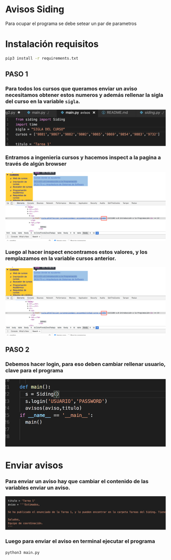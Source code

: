 # Avisos Siding 
Para ocupar el programa se debe setear un par de parametros 

# Instalación requisitos
```bash
pip3 install -r requirements.txt
```

## PASO 1
### Para todos los cursos que queramos enviar un aviso necesitamos obtener estos numeros y además rellenar la sigla del curso en la variable `sigla`. 

![alt text](resources/ss3.png "Cursos")

### Entramos a ingenieria cursos y hacemos inspect a la pagina a través de algún browser
![alt text](resources/ss2.png "Como encontrarlos parte 1")

### Luego al hacer inspect encontramos estos valores, y los remplazamos en la variable cursos anterior.
![alt text](resources/ss2.png "Como encontrarlos parte 2")

## PASO 2
### Debemos hacer login, para eso deben cambiar rellenar usuario, clave para el programa
![alt text](resources/ss4.png "Login")



# Enviar avisos

### Para enviar un aviso hay que cambiar el contenido de las variables enviar un aviso.
![alt text](resources/ss5.png "Aviso")

### Luego para enviar el aviso en terminal ejecutar el programa

```bash
python3 main.py
```

